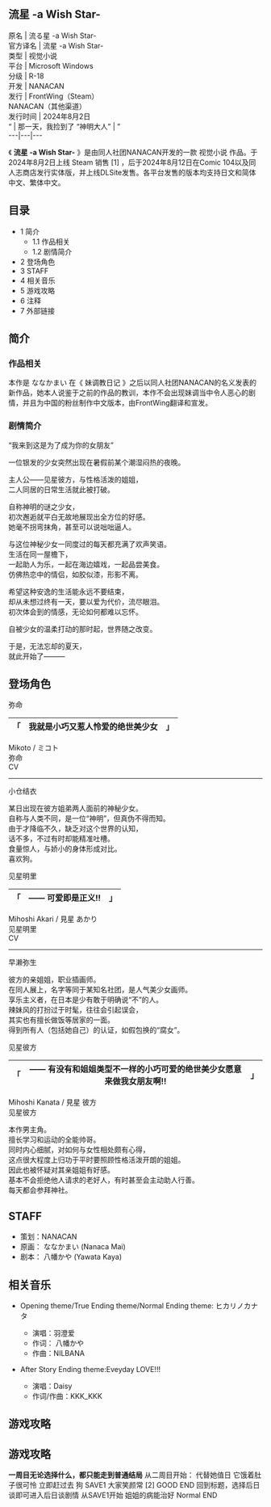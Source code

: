 流星 -a Wish Star-  
---  
原名  |  流る星  -a Wish Star-   
官方译名  |  流星 -a Wish Star-   
类型  |  视觉小说   
平台  |  Microsoft Windows   
分级  |  R-18   
开发  |  NANACAN   
发行  |  FrontWing（Steam）   
NANACAN（其他渠道）  
发行时间  |  2024年8月2日   
“  |  那一天，我捡到了  “神明大人”  |  ”   
---|---|---  
  
《 **流星 -a Wish Star-** 》是由同人社团NANACAN开发的一款  视觉小说  作品。于2024年8月2日上线  Steam  销售
[1]  ，后于2024年8月12日在Comic 104以及同人志商店发行实体版，并上线DLSite发售。各平台发售的版本均支持日文和简体中文、繁体中文。

##  目录

  * 1  简介 
    * 1.1  作品相关 
    * 1.2  剧情简介 
  * 2  登场角色 
  * 3  STAFF 
  * 4  相关音乐 
  * 5  游戏攻略 
  * 6  注释 
  * 7  外部链接 

##  简介

###  作品相关

本作是  ななかまい  在《  妹调教日记
》之后以同人社团NANACAN的名义发表的新作品，她本人说鉴于之前的作品的教训，本作不会出现妹调当中令人恶心的剧情，并且为中国的粉丝制作中文版本，由FrontWing翻译和宣发。

###  剧情简介

“我来到这是为了成为你的女朋友”  
  
一位银发的少女突然出现在暑假前某个潮湿闷热的夜晚。  
  
主人公——见星彼方，与性格活泼的姐姐，  
二人同居的日常生活就此被打破。  
  
自称神明的谜之少女，  
初次邂逅就平白无故地展现出全方位的好感。  
她毫不拐弯抹角，甚至可以说咄咄逼人。  
  
与这位神秘少女一同度过的每天都充满了欢声笑语。  
生活在同一屋檐下，  
一起助人为乐，一起在海边嬉戏，一起品尝美食。  
仿佛热恋中的情侣，如胶似漆，形影不离。  
  
希望这种安逸的生活能永远不要结束，  
却从未想过终有一天，要以爱为代价，流尽眼泪。  
初次体会到的情感，无论如何都难以忘怀。  
  
自被少女的温柔打动的那时起，世界随之改变。  
  
于是，无法忘却的夏天，  
就此开始了———

##  登场角色

弥命

「  |  我就是小巧又惹人怜爱的绝世美少女  |  」   
---|---|---  
  
Mikoto /  ミコト  
弥命  
CV

* * *

小仓结衣

某日出现在彼方姐弟两人面前的神秘少女。  
自称与人类不同，是一位“神明”，但真伪不得而知。  
由于才降临不久，缺乏对这个世界的认知，  
话不多，不过有时却能精准吐槽。  
食量惊人，与娇小的身体形成对比。  
喜欢狗。

见星明里

「  |  ——  可爱即是正义‼  |  」   
---|---|---  
  
Mihoshi Akari /  見星 あかり  
见星明里  
CV

* * *

早濑弥生

彼方的亲姐姐，职业插画师。  
在同人展上，名字等同于某知名社团，是人气美少女画师。  
享乐主义者，在日本是少有敢于明确说“不”的人。  
辣妹风的打扮过于时髦，往往会引起误会，  
其实也有擅长做饭等居家的一面。  
得到所有人（包括她自己）的认证，如假包换的“腐女”。

见星彼方

「  |  ——  有没有和姐姐类型不一样的小巧可爱的绝世美少女愿意来做我女朋友啊‼  |  」   
---|---|---  
  
Mihoshi Kanata /  見星 彼方  
见星彼方

本作男主角。  
擅长学习和运动的全能帅哥。  
同时内心细腻，对如何与女性相处颇有心得，  
这点很大程度上归功于平时要照顾性格活泼开朗的姐姐。  
因此也被怀疑对其亲姐姐有好感。  
基本不会拒绝他人请求的老好人，有时甚至会主动助人行善。  
每天都会参拜神社。

##  STAFF

  * 策划：NANACAN 
  * 原画：  ななかまい  (Nanaca Mai) 
  * 剧本：  八幡かや  (Yawata Kaya) 

##  相关音乐

  * Opening theme/True Ending theme/Normal Ending theme:  ヒカリノカナタ 
    * 演唱：羽澄爱 
    * 作词：  八幡かや 
    * 作曲：NILBANA 

  * After Story Ending theme:Eveyday LOVE!!! 
    * 演唱：Daisy 
    * 作词/作曲：KKK_KKK 

##  游戏攻略

游戏攻略  
---  
**一周目无论选择什么，都只能走到普通结局** 从二周目开始：  代替她值日  它饿着肚子很可怜  立即赶过去  狗  SAVE1  大家笑颜常  [2]
GOOD END  回到标题，选择后日谈即可进入后日谈剧情  从SAVE1开始  姐姐的病能治好  Normal END  
  